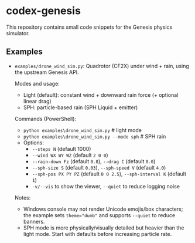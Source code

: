 # codex-genesis

This repository contains small code snippets for the Genesis physics simulator.

## Examples
- `examples/drone_wind_sim.py`: Quadrotor (CF2X) under wind + rain, using the upstream Genesis API.

  Modes and usage:
  - Light (default): constant wind + downward rain force (+ optional linear drag)
  - SPH: particle-based rain (SPH Liquid + emitter)

  Commands (PowerShell):
  - `python examples\drone_wind_sim.py`  # light mode
  - `python examples\drone_wind_sim.py --mode sph`  # SPH rain
  - Options:
    - `--steps N` (default 1000)
    - `--wind WX WY WZ` (default `2 0 0`)
    - `--rain-down Fz` (default `0.8`), `--drag C` (default `0.0`)
    - `--sph-size S` (default `0.03`), `--sph-speed V` (default `4.0`)
    - `--sph-pos PX PY PZ` (default `0 0 2.5`), `--sph-interval K` (default `1`)
    - `-v/--vis` to show the viewer, `--quiet` to reduce logging noise

  Notes:
  - Windows console may not render Unicode emojis/box characters; the example sets `theme="dumb"` and supports `--quiet` to reduce banners.
  - SPH mode is more physically/visually detailed but heavier than the light mode. Start with defaults before increasing particle rate.
